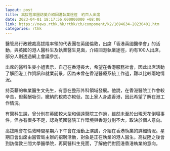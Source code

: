 ```yaml
---
layout: post
title: 高拔陞率團訪英介紹回港執業途徑　約百人出席
date: 2023-04-01 18:17:56.000000000 +08:00
link: https://news.rthk.hk/rthk/ch/component/k2/1694634-20230401.htm
categories: rthk
---
```


醫管局行政總裁高拔陞率領的代表團在英國倫敦，出席「香港英國醫學會」的活動，與英國的港人醫科生及執業醫生見面，介紹回港執業途徑，約有100人出席，部分人則透過網上會議參加。

出席的醫科生麥小姐表示，自己在香港長大，希望在香港服務社會，因此出席活動了解回港工作資訊和就業前景，因為未曾在香港醫療系統工作過，難以比較兩地情況。

持英藉的執業醫生文先生，有意在整形外科領域發展。他說，在香港醫院工作會較辛苦，但薪酬吸引，繳納的稅款亦較低，加上家人身處香港，因此希望了解在港工作情況。

有醫科生說，曾分別在英國較大型和偏遠醫院工作過，雖然未至於出現天花倒塌事件，但亦有很多不足，認為英國醫院工作環境與香港分別不大，取決於個人意向。

高拔陞會在倫敦時間星期六下午會在活動上演講，介紹在香港執業的詳細情況。星期日會出席由醫管局主辦的招聘活動，對象是正在執業的港人醫生。高拔陞之後會到訪倫敦三間大學醫學院，再同醫科生見面，了解他們對回港香港執業的意向。

